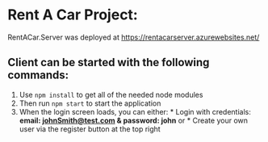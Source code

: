 # Rent A Car Project:

RentACar.Server was deployed at https://rentacarserver.azurewebsites.net/

## Client can be started with the following commands:
  1. Use `npm install` to get all of the needed node modules
  2. Then run `npm start` to start the application
  3. When the login screen loads, you can either:
    * Login with credentials: **email: johnSmith@test.com & password: john** or
    * Create your own user via the register button at the top right 

